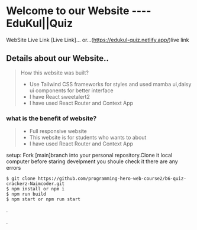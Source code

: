 # Welcome to our Website ----EduKul||Quiz


WebSite Live Link [Live Link]...
or...(https://edukul-quiz.netlify.app/)live link

## Details about our Website..
> How this website  was built?
> * Use Tailwind CSS frameworks for styles and used mamba ui,daisy ui components for better interface
> * I have React sweetalert2
> * I have used React Router and Context App

### what is the benefit of website?
> * Full responsive website
> * This website is for students who wants to about 
> * I have used React Router and Context App

setup:
Fork [main]branch into your personal repository.Clone it local computer before staring develpment you shoule check it there are any errors
```
$ git clone https://github.com/programming-hero-web-course2/b6-quiz-crackerz-Naimcoder.git
$ npm install or npm i
$ npm run build 
$ npm start or npm run start
```



.

.





